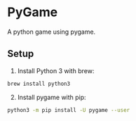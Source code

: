 # PyGame

A python game using pygame.

## Setup

1. Install Python 3 with brew:
```bash
brew install python3
```

2. Install pygame with pip:
```bash
python3 -m pip install -U pygame --user
```